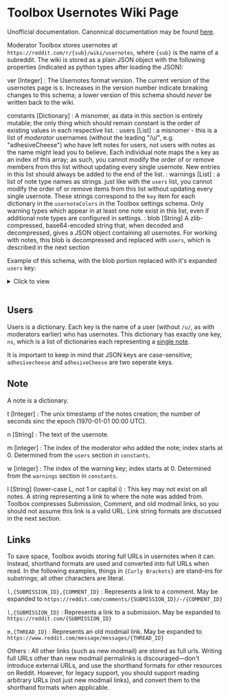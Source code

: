 # Toolbox Usernotes Wiki Page

Unofficial documentation. Canonnical documentation may be found 
[here](https://github.com/toolbox-team/reddit-moderator-toolbox/wiki/Subreddit-Wikis%3A-usernotes).

Moderator Toolbox stores usernotes at `https://reddit.com/r/{sub}/wiki/usernotes`,
where `{sub}` is the name of a subreddit. The wiki is stored as a plain JSON object
with the following properties (indicated as python types after loading the JSON):

ver \[Integer\]
: The Usernotes format version. The current version of the usernotes page is `6`.
Increases in the version number indicate breaking changes to this schema; a 
lower version of this schema should *never* be written back to the wiki.

constants \[Dictionary\]
: A misnomer, as data in this section is entirely mutable; the only thing which
should remain constant is the order of existing values in each respective list.
: users \[List\]
	: a misnomer - this is a list of *moderator* usernames (without the leading
	 "/u/", e.g. "adhesiveCheese") who have left notes for users, not users with
	 notes as the name might lead you to believe. Each individual note maps the
	 `m` key as an index of this array; as such, you cannot modify the order of
	 or remove members from this list without updating every single usernote. 
	 New entries in this list should always be added to the end of the list.
: warnings \[List\]
	: a list of note type names as strings. just like with the `users` list, you
	cannot modify the order of or remove items from this list without updating 
	every single usernote. These strings correspond to the `key` item for each 
	dictionary in the `usernoteColors` in the Toolbox settings schema. Only 
	warning types which appear in at least one note exist in this list, even if 
	additional note types are configured in settings.
: blob \[String\]
	A zlib-compressed, base64-encoded string that, when decoded and 
	decompressed, gives a JSON object containing all usernotes. For working with
	notes, this blob is decompressed and replaced with `users`, which is 
	described in the next section

Example of this schema, with the blob portion replaced with it's expanded `users`
key:

<details>
<summary>Click to view</summary>

```json
{
   "ver":6,
   "constants":{
      "users":["adhesiveCheese"],
      "warnings":["gooduser"]
   },
   "users":{
      "sirensie":{
         "ns":[
            {
               "n":"Fiesty",
               "t":1583939357,
               "m":0,
               "l":"l,fcxy4s",
               "w":0
            }
         ]
      }
   }
}
```
</details>
<br>

## Users

Users is a dictionary. Each key is the name of a user (without `/u/`, as with 
moderators earlier) who has usernotes. This dictionary has exactly one key, `ns`, 
which is a list of dictionaries each representing a [single note](#note).

It is important to keep in mind that JSON keys are case-sensitive; 
`adhesivecheese` and `adhesiveCheese` are two seperate keys.

## Note

A note is a dictionary.

t \[Integer\]
: The unix timestamp of the notes creation; the number of seconds sinc the 
epoch (1970-01-01 00:00 UTC).

n \[String\]
: The text of the usernote.

m \[integer\]
: The index of the moderator who added the note; index starts at 0. Determined 
from the `users` section in `constants`.

w \[integer\]
: The index of the warning key; index starts at 0. Determined from the 
`warnings` section in `constants`.

l \[String\] (lower-case L, not 1 or capital i)
: This key may not exist on all notes. A string representing a link to where 
the note was added from. Toolbox compresses Submission, Comment, and old modmail
links, so you should not assume this link is a valid URL. Link string formats
are discussed in the next section.

## Links

To save space, Toolbox avoids storing full URLs in usernotes when it can. 
Instead, shorthand formats are used and converted into full URLs when read. In 
the following examples, things in `{Curly Brackets}` are stand-ins for 
substrings; all other characters are literal.

`l,{SUBMISSION_ID},{COMMENT_ID}`
: Represents a link to a comment. May be expanded to 
`https://reddit.com/comments/{SUBMISSION_ID}/-/{COMMENT_ID}`

`l,{SUBMISSION_ID}`
: Represents a link to a submission. May be expanded to 
`https://reddit.com/{SUBMISSION_ID}`

`m,{THREAD_ID}`
: Represents an old modmail link. May be expanded to 
`https://www.reddit.com/message/messages/{THREAD_ID}`

Others
: All other links (such as new modmail) are stored as full urls. Writing full 
URLs other than new modmail permalinks is discouraged—don't introduce external 
URLs, and use the shorthand formats for other resources on Reddit. However, for 
legacy support, you should support reading arbitrary URLs (not just new modmail 
links), and convert them to the shorthand formats when applicable.
